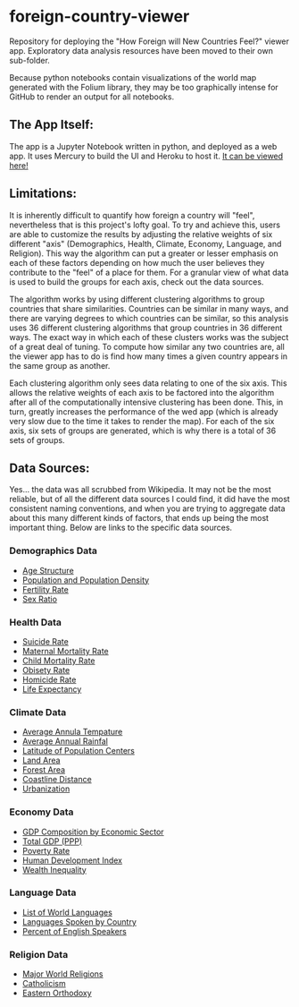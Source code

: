 # foreign-country-viewer
Repository for deploying the "How Foreign will New Countries Feel?" viewer app. Exploratory data analysis resources have been moved to their own sub-folder. 

Because python notebooks contain visualizations of the world map generated with the Folium library, they may be too graphically intense for GitHub to render an output for all notebooks.

## The App Itself:
The app is a Jupyter Notebook written in python, and deployed as a web app. It uses Mercury to build the UI and Heroku to host it. [It can be viewed here!](https://foreign-country-viewer.herokuapp.com/app/1)

## Limitations:
It is inherently difficult to quantify how foreign a country will "feel", nevertheless that is this project's lofty goal. To try and achieve this, users are able to customize the results by adjusting the relative weights of six different "axis" (Demographics, Health, Climate, Economy, Language, and Religion). This way the algorithm can put a greater or lesser emphasis on each of these factors depending on how much the user believes they contribute to the "feel" of a place for them. For a granular view of what data is used to build the groups for each axis, check out the data sources.

The algorithm works by using different clustering algorithms to group countries that share similarities. Countries can be similar in many ways, and there are varying degrees to which countries can be similar, so this analysis uses 36 different clustering algorithms that group countries in 36 different ways. The exact way in which each of these clusters works was the subject of a great deal of tuning. To compute how similar any two countries are, all the viewer app has to do is find how many times a given country appears in the same group as another.

Each clustering algorithm only sees data relating to one of the six axis. This allows the relative weights of each axis to be factored into the algorithm after all of the computationally intensive clustering has been done. This, in turn, greatly increases the performance of the wed app (which is already very slow due to the time it takes to render the map). For each of the six axis, six sets of groups are generated, which is why there is a total of 36 sets of groups.

## Data Sources:
Yes... the data was all scrubbed from Wikipedia. It may not be the most reliable, but of all the different data sources I could find, it did have the most consistent naming conventions, and when you are trying to aggregate data about this many different kinds of factors, that ends up being the most important thing. Below are links to the specific data sources.

### Demographics Data
* [Age Structure](https://en.wikipedia.org/wiki/List_of_countries_by_age_structure)
* [Population and Population Density](https://en.wikipedia.org/wiki/List_of_countries_and_dependencies_by_population_density)
* [Fertility Rate](https://en.wikipedia.org/wiki/List_of_countries_by_past_fertility_rate)
* [Sex Ratio](https://en.wikipedia.org/wiki/List_of_countries_by_sex_ratio)

### Health Data
* [Suicide Rate](https://en.wikipedia.org/wiki/List_of_countries_by_suicide_rate)
* [Maternal Mortality Rate](https://en.wikipedia.org/wiki/List_of_countries_by_maternal_mortality_ratio)
* [Child Mortality Rate](https://en.wikipedia.org/wiki/List_of_countries_by_infant_and_under-five_mortality_rates)
* [Obisety Rate](https://en.wikipedia.org/wiki/List_of_countries_by_obesity_rate)
* [Homicide Rate](https://en.wikipedia.org/wiki/List_of_countries_by_intentional_homicide_rate)
* [Life Expectancy](https://en.wikipedia.org/wiki/List_of_countries_by_life_expectancy)

### Climate Data
* [Average Annula Tempature](https://en.wikipedia.org/wiki/List_of_countries_by_average_yearly_temperature)
* [Average Annual Rainfal](https://en.wikipedia.org/wiki/List_of_countries_by_average_annual_precipitation)
* [Latitude of Population Centers](https://en.wikipedia.org/wiki/List_of_national_capitals_by_latitude)
* [Land Area](https://simple.wikipedia.org/wiki/List_of_countries_by_area)
* [Forest Area](https://en.wikipedia.org/wiki/List_of_countries_by_forest_area)
* [Coastline Distance](https://en.wikipedia.org/wiki/List_of_countries_by_length_of_coastline)
* [Urbanization](https://en.wikipedia.org/wiki/Urbanization_by_country)

### Economy Data
* [GDP Composition by Economic Sector](https://en.wikipedia.org/wiki/List_of_countries_by_GDP_sector_composition)
* [Total GDP (PPP)](https://en.wikipedia.org/wiki/List_of_countries_by_GDP)
* [Poverty Rate](https://en.wikipedia.org/wiki/List_of_countries_by_percentage_of_population_living_in_poverty)
* [Human Development Index](https://en.wikipedia.org/wiki/List_of_countries_by_Human_Development_Index)
* [Wealth Inequality](https://en.wikipedia.org/wiki/List_of_countries_by_wealth_per_adult)

### Language Data
* [List of World Languages](https://en.wikipedia.org/wiki/List_of_languages_by_number_of_native_speakers)
* [Languages Spoken by Country](https://en.wikipedia.org/wiki/List_of_official_languages_by_country_and_territory)
* [Percent of English Speakers](https://en.wikipedia.org/wiki/List_of_countries_by_English-speaking_population)

### Religion Data
* [Major World Religions](https://en.wikipedia.org/wiki/Religions_by_country)
* [Catholicism](https://en.wikipedia.org/wiki/Catholic_Church_by_country)
* [Eastern Orthodoxy](https://en.wikipedia.org/wiki/Eastern_Orthodoxy_by_country)
